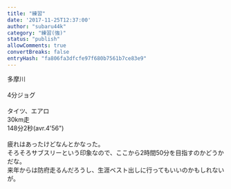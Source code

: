 ```yaml
---
title: "練習"
date: '2017-11-25T12:37:00'
author: "subaru44k"
category: "練習(強)"
status: "publish"
allowComments: true
convertBreaks: false
entryHash: "fa806fa3dfcfe97f680b7561b7ce83e9"
---
```

多摩川<br>
<br>
4分ジョグ<br>
<br>
タイツ、エアロ<br>
30km走<br>
148分2秒(avr.4'56")<br>
<br>
疲れはあったけどなんとかなった。<br>
そろそろサブスリーという印象なので、ここから2時間50分を目指すのかどうかだな。<br>
来年からは防府走るんだろうし、生涯ベスト出しに行ってもいいのかもしれないが。
